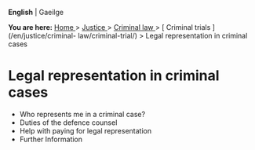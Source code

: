 **English** |  Gaeilge 

**You are here:** [ Home ](/en/) > [ Justice ](/en/justice/) > [ Criminal law
](/en/justice/criminal-law/) > [ Criminal trials ](/en/justice/criminal-
law/criminal-trial/) > Legal representation in criminal cases

#  Legal representation in criminal cases

  * Who represents me in a criminal case? 
  * Duties of the defence counsel 
  * Help with paying for legal representation 
  * Further Information 
